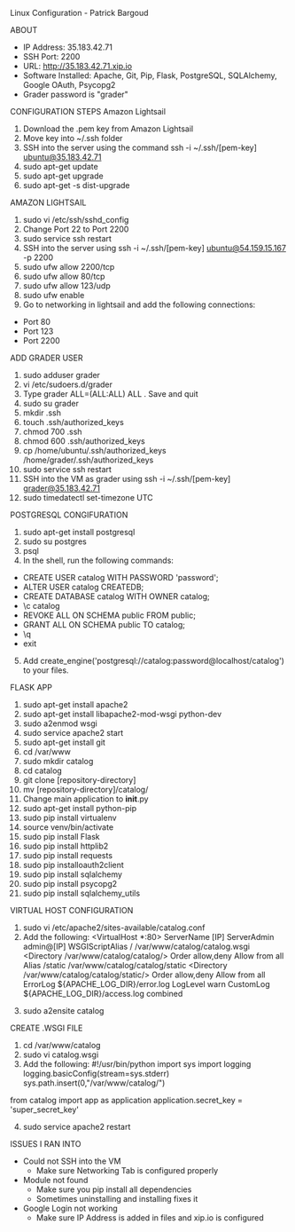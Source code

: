 Linux Configuration - Patrick Bargoud

ABOUT
- IP Address: 35.183.42.71
- SSH Port: 2200
- URL: http://35.183.42.71.xip.io
- Software Installed: Apache, Git, Pip, Flask, PostgreSQL, SQLAlchemy, Google OAuth, Psycopg2
- Grader password is "grader"

CONFIGURATION STEPS
Amazon Lightsail
1. Download the .pem key from Amazon Lightsail
2. Move key into ~/.ssh folder
3. SSH into the server using the command ssh -i ~/.ssh/[pem-key] ubuntu@35.183.42.71
4. sudo apt-get update
5. sudo apt-get upgrade
6. sudo apt-get -s dist-upgrade

AMAZON LIGHTSAIL
1. sudo vi /etc/ssh/sshd_config
2. Change Port 22 to Port 2200
3. sudo service ssh restart
4. SSH into the server using ssh -i ~/.ssh/[pem-key] ubuntu@54.159.15.167 -p 2200
5. sudo ufw allow 2200/tcp
6. sudo ufw allow 80/tcp
7. sudo ufw allow 123/udp
8. sudo ufw enable
9. Go to networking in lightsail and add the following connections:
- Port 80
- Port 123
- Port 2200

ADD GRADER USER
1. sudo adduser grader
2. vi /etc/sudoers.d/grader
3. Type grader ALL=(ALL:ALL) ALL . Save and quit
4. sudo su grader
5. mkdir .ssh
6. touch .ssh/authorized_keys
7. chmod 700 .ssh
8. chmod 600 .ssh/authorized_keys
9. cp /home/ubuntu/.ssh/authorized_keys /home/grader/.ssh/authorized_keys
10. sudo service ssh restart
11. SSH into the VM as grader using ssh -i ~/.ssh/[pem-key] grader@35.183.42.71
12. sudo timedatectl set-timezone UTC

POSTGRESQL CONGIFURATION
1. sudo apt-get install postgresql
2. sudo su postgres
3. psql
4. In the shell, run the following commands:
- CREATE USER catalog WITH PASSWORD 'password';
- ALTER USER catalog CREATEDB;
- CREATE DATABASE catalog WITH OWNER catalog;
- \c catalog
- REVOKE ALL ON SCHEMA public FROM public;
- GRANT ALL ON SCHEMA public TO catalog;
- \q
- exit
5. Add create_engine('postgresql://catalog:password@localhost/catalog') to your files.

FLASK APP
1. sudo apt-get install apache2
2. sudo apt-get install libapache2-mod-wsgi python-dev
3. sudo a2enmod wsgi
4. sudo service apache2 start
5. sudo apt-get install git
6. cd /var/www
7. sudo mkdir catalog
8. cd catalog
9. git clone [repository-directory]
10. mv [repository-directory]/catalog/
11. Change main application to __init__.py
12. sudo apt-get install python-pip
13. sudo pip install virtualenv
14. source venv/bin/activate
15. sudo pip install Flask
16. sudo pip install httplib2
17. sudo pip install requests
18. sudo pip installoauth2client
19. sudo pip install sqlalchemy
20. sudo pip install psycopg2
21. sudo pip install sqlalchemy_utils

VIRTUAL HOST CONFIGURATION
1. sudo vi /etc/apache2/sites-available/catalog.conf
2. Add the following:
<VirtualHost *:80>
		ServerName [IP]
		ServerAdmin admin@[IP]
		WSGIScriptAlias / /var/www/catalog/catalog.wsgi
		<Directory /var/www/catalog/catalog/>
			Order allow,deny
			Allow from all
		</Directory>
		Alias /static /var/www/catalog/catalog/static
		<Directory /var/www/catalog/catalog/static/>
			Order allow,deny
			Allow from all
		</Directory>
		ErrorLog ${APACHE_LOG_DIR}/error.log
		LogLevel warn
		CustomLog ${APACHE_LOG_DIR}/access.log combined
</VirtualHost>

3. sudo a2ensite catalog

CREATE .WSGI FILE
1. cd /var/www/catalog
2. sudo vi catalog.wsgi
3. Add the following:
#!/usr/bin/python
import sys
import logging
logging.basicConfig(stream=sys.stderr)
sys.path.insert(0,"/var/www/catalog/")

from catalog import app as application
application.secret_key = 'super_secret_key'

4. sudo service apache2 restart


ISSUES I RAN INTO
- Could not SSH into the VM
	- Make sure Networking Tab is configured properly
- Module not found
	- Make sure you pip install all dependencies
	- Sometimes uninstalling and installing fixes it
- Google Login not working
	- Make sure IP Address is added in files and xip.io is configured











